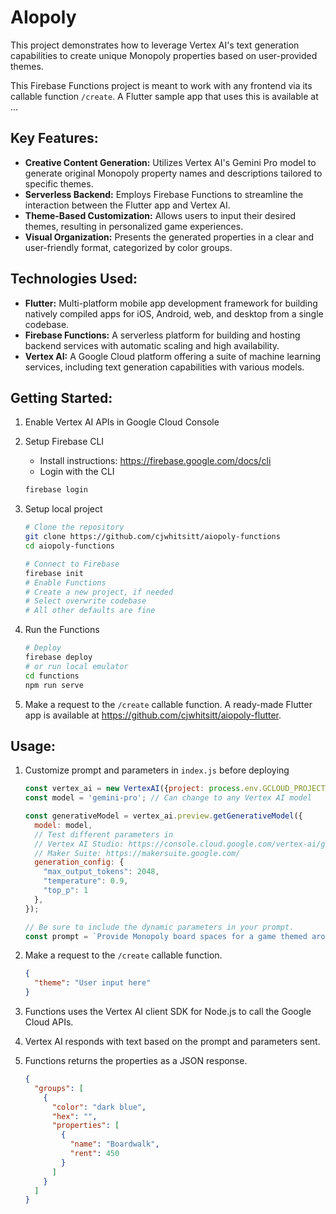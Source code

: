 # AIopoly

This project demonstrates how to leverage Vertex AI's text generation capabilities to create unique Monopoly properties based on user-provided themes. 

This Firebase Functions project is meant to work with any frontend via its callable function `/create`. A Flutter sample app that uses this is available at ...

## Key Features:

- **Creative Content Generation:** Utilizes Vertex AI's Gemini Pro model to generate original Monopoly property names and descriptions tailored to specific themes. 
- **Serverless Backend:** Employs Firebase Functions to streamline the interaction between the Flutter app and Vertex AI.
- **Theme-Based Customization:** Allows users to input their desired themes, resulting in personalized game experiences.
- **Visual Organization:** Presents the generated properties in a clear and user-friendly format, categorized by color groups.

## Technologies Used:

- **Flutter:** Multi-platform mobile app development framework for building natively compiled apps for iOS, Android, web, and desktop from a single codebase.
- **Firebase Functions:** A serverless platform for building and hosting backend services with automatic scaling and high availability.
- **Vertex AI:** A Google Cloud platform offering a suite of machine learning services, including text generation capabilities with various models.

## Getting Started:

1. Enable Vertex AI APIs in Google Cloud Console

2. Setup Firebase CLI
   * Install instructions: https://firebase.google.com/docs/cli
   * Login with the CLI
   ```bash
   firebase login
   ```

3. Setup local project
   ```bash
   # Clone the repository
   git clone https://github.com/cjwhitsitt/aiopoly-functions
   cd aiopoly-functions
   
   # Connect to Firebase
   firebase init
   # Enable Functions
   # Create a new project, if needed
   # Select overwrite codebase
   # All other defaults are fine
   ```

4. Run the Functions
   ```bash
   # Deploy
   firebase deploy
   # or run local emulator
   cd functions
   npm run serve
   ```

5. Make a request to the `/create` callable function. A ready-made Flutter app is available at https://github.com/cjwhitsitt/aiopoly-flutter.

## Usage:

1. Customize prompt and parameters in `index.js` before deploying
   ```js
   const vertex_ai = new VertexAI({project: process.env.GCLOUD_PROJECT, location: 'us-central1'});
   const model = 'gemini-pro'; // Can change to any Vertex AI model

   const generativeModel = vertex_ai.preview.getGenerativeModel({
     model: model,
     // Test different parameters in
     // Vertex AI Studio: https://console.cloud.google.com/vertex-ai/generative
     // Maker Suite: https://makersuite.google.com/
     generation_config: {
       "max_output_tokens": 2048,
       "temperature": 0.9,
       "top_p": 1
     },
   });

   // Be sure to include the dynamic parameters in your prompt.
   const prompt = `Provide Monopoly board spaces for a game themed around ${theme} in json ...`;
   ```

1. Make a request to the `/create` callable function.
   ```json
   {
     "theme": "User input here"
   }
   ```

2. Functions uses the Vertex AI client SDK for Node.js to call the Google Cloud APIs.
3. Vertex AI responds with text based on the prompt and parameters sent.
4. Functions returns the properties as a JSON response.
   ```json
   {
     "groups": [
       {
         "color": "dark blue",
         "hex": "",
         "properties": [
           {
             "name": "Boardwalk",
             "rent": 450
           }
         ]
       }
     ]
   }
   ```